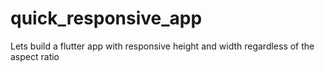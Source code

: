 # quick_responsive_app

Lets build a flutter app with responsive height and width 
regardless of the aspect ratio

